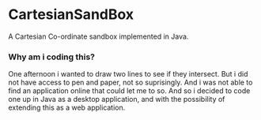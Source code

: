 CartesianSandBox
================

A Cartesian Co-ordinate sandbox implemented in Java.

### Why am i coding this?  
One afternoon i wanted to draw two lines to see if they intersect. 
But i did not have access to pen and paper, not so suprisingly. And i was not 
able to find an application online that could let me to so. And so i decided to
code one up in Java as a desktop application, and with the possibility of
extending this as a web application.
